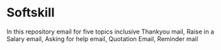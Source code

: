 # Softskill
In this repository email for five topics inclusive Thankyou mail, Raise in a Salary email, Asking for help email, Quotation Email, Reminder mail

